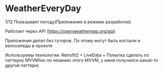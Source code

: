 # WeatherEveryDay
1/12
Показывает погоду(Приложение в режиме разработке)

Работает через API (https://openweathermap.org/api)

Приложения делал без туторов. По этому могут быть костыли и велосипеды в проекте

Используемы технологии: Retrofit2 + LiveData + Попытка сделать по паттерну MVVM(но по незанию этого MVVM, у меня получился какой-то другой паттерн)
